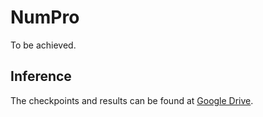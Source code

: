 # NumPro
To be achieved.


## Inference
The checkpoints and results can be found at [Google Drive](https://drive.google.com/drive/folders/13NYRDC87Uc4AqaT5FBHA7QkHV5OMl-v8?usp=sharing).
